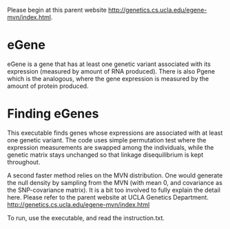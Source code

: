 
Please begin at this parent website http://genetics.cs.ucla.edu/egene-mvn/index.html. 

# eGene 
eGene is a gene that has at least one genetic variant associated with its expression (measured by amount of RNA produced). There is also Pgene which is the analogous, where the gene expression is measured by the amount of protein produced. 

# Finding eGenes
This executable finds genes whose expressions are associated with at least one genetic variant. The code uses simple permutation test where the expression measurements are swapped among the individuals, while the genetic matrix stays unchanged so that linkage disequilibrium is kept throughout. 

A second faster method relies on the MVN distribution. One would generate the null density by sampling from the MVN (with mean 0, and covariance as the SNP-covariance matrix). It is a bit too involved to fully explain the detail here. Please refer to the parent website at UCLA Genetics Department. http://genetics.cs.ucla.edu/egene-mvn/index.html 

To run, use the executable, and read the instruction.txt. 


            
